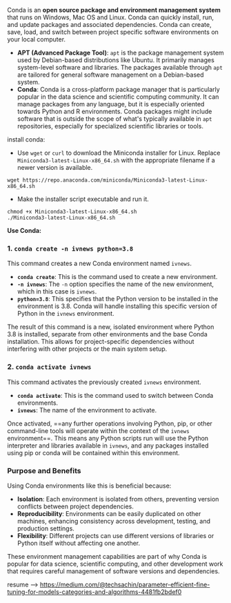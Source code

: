 Conda is an **open source package and environment management system** that runs on Windows, Mac OS and Linux. Conda can quickly install, run, and update packages and associated dependencies. Conda can create, save, load, and switch between project specific software environments on your local computer.

- **APT (Advanced Package Tool)**: `apt` is the package management system used by Debian-based distributions like Ubuntu. It primarily manages system-level software and libraries. The packages available through `apt` are tailored for general software management on a Debian-based system.
- **Conda**: Conda is a cross-platform package manager that is particularly popular in the data science and scientific computing community. It can manage packages from any language, but it is especially oriented towards Python and R environments. Conda packages might include software that is outside the scope of what's typically available in `apt` repositories, especially for specialized scientific libraries or tools.

install conda:
- Use `wget` or `curl` to download the Miniconda installer for Linux. Replace `Miniconda3-latest-Linux-x86_64.sh` with the appropriate filename if a newer version is available.
```shell
wget https://repo.anaconda.com/miniconda/Miniconda3-latest-Linux-x86_64.sh

```

-  Make the installer script executable and run it.

```shell
chmod +x Miniconda3-latest-Linux-x86_64.sh
./Miniconda3-latest-Linux-x86_64.sh
```

**Use Conda:**

### 1. `conda create -n ivnews python=3.8`

This command creates a new Conda environment named `ivnews`.

- **`conda create`**: This is the command used to create a new environment.
- **`-n ivnews`**: The `-n` option specifies the name of the new environment, which in this case is `ivnews`.
- **`python=3.8`**: This specifies that the Python version to be installed in the environment is 3.8. Conda will handle installing this specific version of Python in the `ivnews` environment.

The result of this command is a new, isolated environment where Python 3.8 is installed, separate from other environments and the base Conda installation. This allows for project-specific dependencies without interfering with other projects or the main system setup.

### 2. `conda activate ivnews`

This command activates the previously created `ivnews` environment.

- **`conda activate`**: This is the command used to switch between Conda environments.
- **`ivnews`**: The name of the environment to activate.

Once activated, ==any further operations involving Python, pip, or other command-line tools will operate within the context of the `ivnews` environment==. This means any Python scripts run will use the Python interpreter and libraries available in `ivnews`, and any packages installed using pip or conda will be contained within this environment.

### Purpose and Benefits

Using Conda environments like this is beneficial because:

- **Isolation**: Each environment is isolated from others, preventing version conflicts between project dependencies.
- **Reproducibility**: Environments can be easily duplicated on other machines, enhancing consistency across development, testing, and production settings.
- **Flexibility**: Different projects can use different versions of libraries or Python itself without affecting one another.

These environment management capabilities are part of why Conda is popular for data science, scientific computing, and other development work that requires careful management of software versions and dependencies.

resume --> https://medium.com/@techsachin/parameter-efficient-fine-tuning-for-models-categories-and-algorithms-4481fb2bdef0 